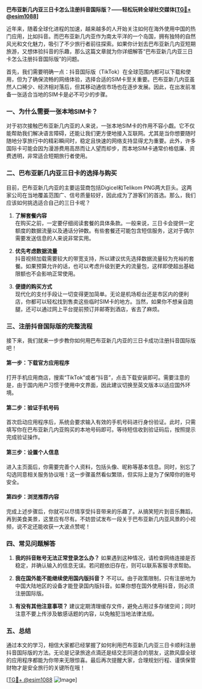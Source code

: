 **巴布亚新几内亚三日卡怎么注册抖音国际版？——轻松玩转全球社交媒体[[TG💪+ @esim1088](https://t.me/s/esim1088)]**

近年来，随着全球化进程的加速，越来越多的人开始关注如何在海外使用中国的热门应用，比如抖音。而巴布亚新几内亚作为南太平洋的一个岛国，拥有独特的自然风光和文化魅力，吸引了不少旅行者前往探索。如果你计划去巴布亚新几内亚短期旅游，又想体验抖音的乐趣，那么这篇文章就为你详细解答“巴布亚新几内亚三日卡怎么注册抖音国际版”的问题。

首先，我们需要明确一点：抖音国际版（TikTok）在全球范围内都可以下载和使用，但为了确保流畅的网络体验，选择合适的SIM卡至关重要。巴布亚新几内亚虽然人口稀少、经济相对落后，但其移动通信市场也在逐步发展。因此，在出发前准备一张适合当地的SIM卡是必不可少的步骤。

### 一、为什么需要一张本地SIM卡？

对于初次接触巴布亚新几内亚的人来说，一张本地SIM卡的作用不容小觑。它不仅能帮助我们解决语言障碍，还能让我们更方便地接入互联网。尤其是当你想要随时随地分享旅行中的精彩瞬间时，稳定且快速的网络支持显得尤为重要。此外，许多国际卡可能会因为漫游费用高昂而让人望而却步，而本地SIM卡通常价格低廉、资费透明，非常适合短期旅行者使用。

### 二、巴布亚新几内亚三日卡的选择与购买

目前，巴布亚新几内亚的主要运营商包括Digicel和Telikom PNG两大巨头。这两家公司在当地覆盖范围广、信号质量较好，因此成为了游客们的首选。那么，我们应该如何挑选适合自己的三日卡呢？

1. **了解套餐内容**  
   在购买之前，一定要仔细阅读套餐的具体条款。一般来说，三日卡会提供一定额度的数据流量以及通话分钟数。有些套餐还可能包含短信服务，这对于偶尔需要发送信息的人来说非常实用。

2. **优先考虑数据流量**  
   抖音视频加载需要较大的带宽支持，所以建议优先选择数据流量较为充裕的套餐。如果预算允许的话，也可以考虑升级到更大的流量包，这样即使超出基础限额也不会影响正常使用。

3. **便捷的购买方式**  
   现代化的支付手段让一切变得更加简单。无论是机场柜台还是市区内的便利店，你都可以轻松找到售卖这些临时SIM卡的地方。当然，如果你不想亲自跑腿，还可以通过网上平台提前预订并邮寄到酒店，省去了麻烦。

### 三、注册抖音国际版的完整流程

接下来，我们就来一步步教你如何用巴布亚新几内亚的三日卡成功注册抖音国际版吧！

#### 第一步：下载官方应用程序
打开手机应用商店，搜索“TikTok”或者“抖音”，点击下载安装即可。需要注意的是，由于国内用户习惯于使用中文界面，因此建议切换至英文版本以适应国外环境。

#### 第二步：验证手机号码
首次启动应用程序后，系统会要求输入有效的手机号码进行身份验证。此时，只需填写你在巴布亚新几内亚购买的本地号码即可。等待短信收到验证码后，按照提示完成验证操作。

#### 第三步：设置个人信息
进入主页面后，你需要完善个人资料，包括头像、昵称等基本信息。同时，别忘了勾选同意相关服务协议哦！这一步骤虽然看似繁琐，但实际上是为了保障你的账号安全。

#### 第四步：浏览推荐内容
完成上述步骤后，你就可以尽情享受抖音带来的乐趣了。从搞笑短片到音乐舞蹈，再到美食美景，这里应有尽有。不妨尝试发布一段关于巴布亚新几内亚风景的小视频，说不定还能收获一大波点赞呢！

### 四、常见问题解答

1. **我的抖音账号无法正常登录怎么办？**
   如果遇到这种情况，请检查网络连接是否稳定，并确认输入的信息无误。若问题依旧存在，则可以联系客服寻求帮助。

2. **我在国外能不能继续使用国内版抖音？**
   不可以。由于政策限制，只有注册地为中国大陆地区的设备才能登录国内版抖音。如果你想在国外使用抖音，则必须注册国际版。

3. **有没有其他注意事项？**
   建议定期清理缓存文件，避免占用过多存储空间；同时注意不要上传涉及敏感话题的内容，以免触犯当地法律法规。

### 五、总结

通过本文的学习，相信大家都已经掌握了如何利用巴布亚新几内亚三日卡顺利注册抖音国际版的方法。无论是记录旅途点滴还是结交志同道合的朋友，这款风靡全球的应用程序都能为你带来无限惊喜。最后再次提醒大家，合理规划行程、谨慎保管财物才是安全旅行的关键所在哦！

[[TG💪+ @esim1088](https://t.me/s/esim1088) ![Image](https://i.postimg.cc/4NQfJmqS/Snipaste-2025-05-13-00-14-12.png)]